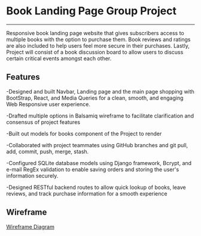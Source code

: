 # Book Landing Page Group Project

------------
Responsive book landing page website that gives subscribers access to multiple books with the option to purchase them. Book reviews and ratings are also included to help users feel more secure in their purchases. Lastly, Project will consist of a book discussion board to allow users to discuss certain critical events amongst each other.

## Features

-Designed and built Navbar, Landing page and the main page shopping with BootStrap, React, and Media Queries for a clean, smooth, and engaging Web Responsive user experience.

-Drafted multiple options in Balsamiq wireframe to facilitate clarification and consensus of project features

-Built out models for books component of the Project to render

-Collaborated with project teammates using GitHub branches and git pull, add, commit, push, merge, stash. 

-Configured SQLite database models using Django framework, Bcrypt, and e-mail RegEx validation to enable saving orders and storing the user's information securely. 

-Designed RESTful backend routes to allow quick lookup of books, leave reviews, and track purchase information for a smooth experience


## Wireframe

[Wireframe Diagram](https://drive.google.com/file/d/1nswBNMkH8NsFENjGmnSN4tt59l6Dhxb4/view?usp=sharing "Wireframe Diagram")
